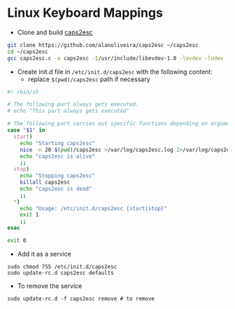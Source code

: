 # Linux Keyboard Mappings

- Clone and build [caps2esc](https://github.com/alanoliveira/caps2esc)
```bash
git clone https://github.com/alanoliveira/caps2esc ~/caps2esc
cd ~/caps2esc
gcc caps2esc.c -o caps2esc -I/usr/include/libevdev-1.0 -levdev -ludev
```

- Create init.d file in `/etc/init.d/caps2esc` with the following content:
  - replace `$(pwd)/caps2esc` path if necessary
```bash
#! /bin/sh

# The following part always gets executed.
# echo "This part always gets executed"

# The following part carries out specific functions depending on arguments.
case "$1" in
  start)
    echo "Starting caps2esc"
    nice -n 20 $(pwd)/caps2esc >/var/log/caps2esc.log 2>/var/log/caps2esc.log&
    echo "caps2esc is alive"
    ;;
  stop)
    echo "Stopping caps2esc"
    killall caps2esc
    echo "caps2esc is dead"
    ;;
  *)
    echo "Usage: /etc/init.d/caps2esc {start|stop}"
    exit 1
    ;;
esac

exit 0
```

- Add it as a service
```
sudo chmod 755 /etc/init.d/caps2esc
sudo update-rc.d caps2esc defaults
```

- To remove the service
```
sudo update-rc.d -f caps2esc remove # to remove
```
